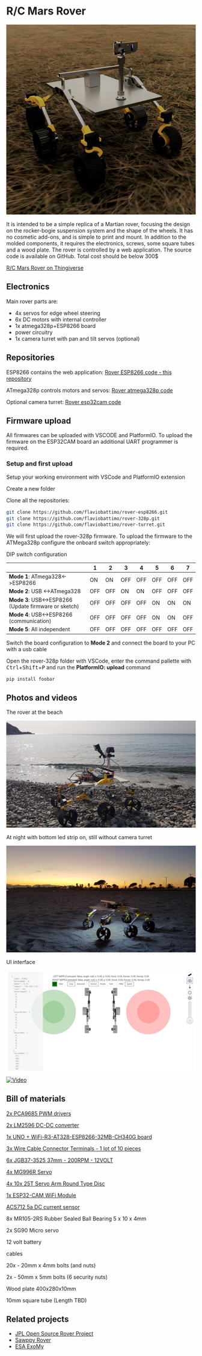 # R/C Mars Rover

![rendering](./docs/Rover_2021-Mar-12_07-08-51PM-000_CustomizedView8327134599aa.jpg)


It is intended to be a simple replica of a Martian rover, focusing the design on the rocker-bogie suspension system and the shape of the wheels. 
It has no cosmetic add-ons, and is simple to print and mount. In addition to the molded components, it requires the electronics, screws, some square tubes and a wood plate. 
The rover is controlled by a web application. The source code is available on GitHub. Total cost should be below 300$

[R/C Mars Rover on Thingiverse](https://www.thingiverse.com/thing:4792133)

## Electronics

Main rover parts are:
 * 4x servos for edge wheel steering 
 * 6x DC motors with internal controller
 * 1x atmega328p+ESP8266 board
 * power circuitry
 * 1x camera turret with pan and tilt servos (optional)


## Repositories

ESP8266 contains the web application:
[Rover ESP8266 code - this repository](https://github.com/flaviobattimo/rover-esp8266)

ATmega328p controls motors and servos:
[Rover atmega328p code](https://github.com/flaviobattimo/rover-328p)

Optional camera turret: [Rover esp32cam code](https://github.com/flaviobattimo/rover-turret)

## Firmware upload

All firmwares can be uploaded with VSCODE and PlatformIO.
To upload the firmware on the ESP32CAM board an additional UART programmer is required.

### Setup and first upload

Setup your working environment with VSCode and PlatformIO extension

Create a new folder

Clone all the repositories:

```bash
git clone https://github.com/flaviobattimo/rover-esp8266.git
git clone https://github.com/flaviobattimo/rover-328p.git
git clone https://github.com/flaviobattimo/rover-turret.git
```

We will first upload the rover-328p firmware. To upload the firmware to the ATMega328p configure the onboard switch appropriately:

DIP switch configuration

|    | 1  | 2  | 3  | 4  | 5  | 6  | 7  |
|  -  | - | - | - | - | - | - | - |
| **Mode 1**: ATmega328<->ESP8266  | ON | ON | OFF | OFF | OFF | OFF | OFF |
| **Mode 2**: USB <->ATmega328  | OFF | OFF | ON | ON | OFF | OFF | OFF |
| **Mode 3**: USB<->ESP8266 (Update firmware or sketch)  | OFF | OFF | OFF | OFF | ON | ON | ON |
| **Mode 4**: USB<->ESP8266 (communication)  | OFF | OFF | OFF | OFF | ON | ON | OFF |
| **Mode 5**: All independent  | OFF | OFF | OFF | OFF | OFF | OFF | OFF |

Switch the board configuration to **Mode 2** and connect the board to your PC with a usb cable 

Open the rover-328p folder with VSCode, enter the command pallette with <kbd>Ctrl</kbd>+<kbd>Shift</kbd>+<kbd>P</kbd> and run the **PlatformIO: upload** command



```bash
pip install foobar
```




## Photos and videos

The rover at the beach

![rendering](./docs/20210206_142426.jpg)

At night with bottom led strip on, still without camera turret

![rendering](./docs/20201030_174512a.jpg)

UI interface

![ui](./docs/Screenshot_20210312-210327_Chrome.jpg)


[![Video](https://img.youtube.com/vi/kT9wiiX7X_E/0.jpg)](http://www.youtube.com/watch?v=kT9wiiX7X_E "Rover al poetto")

## Bill of materials

[2x PCA9685 PWM drivers](https://www.aliexpress.com/item/33006092134.html)

[2x LM2596 DC-DC converter](https://www.aliexpress.com/item/32957064724.html)

[1x UNO + WiFi-R3-AT328-ESP8266-32MB-CH340G board](https://it.aliexpress.com/item/4001355258686.html)

[3x Wire Cable Connector Terminals - 1 lot of 10 pieces](https://www.aliexpress.com/item/32921676725.html)

[6x JGB37-3525 37mm - 200RPM - 12VOLT](https://www.aliexpress.com/item/4001265315402.html)

[4x MG996R Servo](https://www.aliexpress.com/item/4000536728030.html)

[4x 10x 25T Servo Arm Round Type Disc](https://www.aliexpress.com/item/1306265255.html)

[1x ESP32-CAM WiFi Module](https://www.aliexpress.com/item/32999991632.html)

[ACS712 5a DC current sensor](https://www.aliexpress.com/item/32830307620.html)

8x MR105-2RS Rubber Sealed Ball Bearing 5 x 10 x 4mm

2x SG90 Micro servo

12 volt battery

cables

20x - 20mm x 4mm bolts (and nuts)

2x - 50mm x 5mm bolts (6 security nuts)

Wood plate 400x280x10mm

10mm square tube (Length TBD)

## Related projects

* [JPL Open Source Rover Project](https://github.com/nasa-jpl/open-source-rover)
* [Sawppy Rover](https://hackaday.io/project/158208-sawppy-the-rover)
* [ESA ExoMy](https://github.com/esa-prl/ExoMy)
